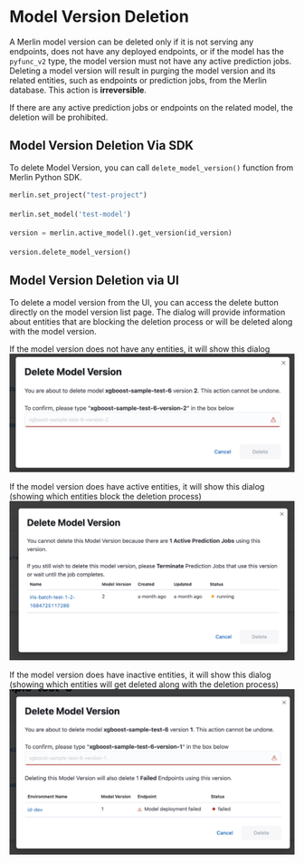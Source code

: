 # Model Version Deletion

A Merlin model version can be deleted only if it is not serving any endpoints, does not have any deployed endpoints, or if the model has the `pyfunc_v2` type, the model version must not have any active prediction jobs. Deleting a model version will result in purging the model version and its related entities, such as endpoints or prediction jobs, from the Merlin database. This action is **irreversible**.

If there are any active prediction jobs or endpoints on the related model, the deletion will be prohibited.

## Model Version Deletion Via SDK
To delete Model Version, you can call `delete_model_version()` function from Merlin Python SDK.

```python
merlin.set_project("test-project")

merlin.set_model('test-model')

version = merlin.active_model().get_version(id_version)

version.delete_model_version()
```


## Model Version Deletion via UI
To delete a model version from the UI, you can access the delete button directly on the model version list page. The dialog will provide information about entities that are blocking the deletion process or will be deleted along with the model version.

If the model version does not have any entities, it will show this dialog 
![Model Version Deletion Without Entity](../images/delete_model_version_no_entity.png)

If the model version does have active entities, it will show this dialog (showing which entities block the deletion process)
![Model Version Deletion Without Entity](../images/delete_model_version_active_entity.png)

If the model version does have inactive entities, it will show this dialog (showing which entities will get deleted along with the deletion process)
![Model Version Deletion Without Entity](../images/delete_model_version_inactive_entity.png)
